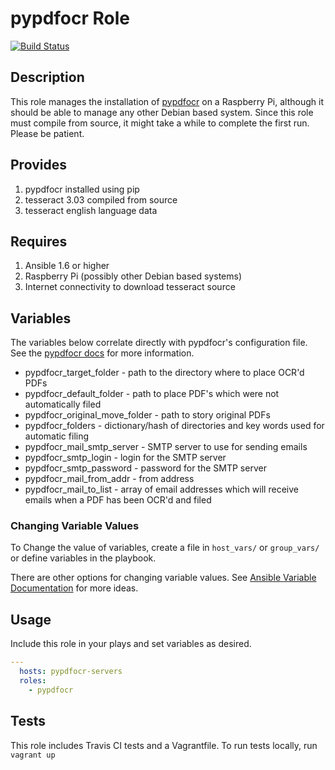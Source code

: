 # pypdfocr Role

[![Build
Status](https://travis-ci.org/dbryant4/ansible-role-pypdfocr.svg)](https://travis-ci.org/dbryant4/ansible-role-pypdfocr)

## Description

This role manages the installation of [pypdfocr](https://pypi.python.org/pypi/pypdfocr)
on a Raspberry Pi, although it should be able to manage any other Debian based
system. Since this role must compile from source, it might take a while
to complete the first run. Please be patient.

## Provides

1. pypdfocr installed using pip
2. tesseract 3.03 compiled from source
3. tesseract english language data

## Requires

1. Ansible 1.6 or higher
2. Raspberry Pi (possibly other Debian based systems)
3. Internet connectivity to download tesseract source

## Variables

The variables below correlate directly with pypdfocr's configuration
file. See the [pypdfocr docs](https://pypi.python.org/pypi/pypdfocr)
for more information.

- pypdfocr_target_folder - path to the directory where to place OCR'd
  PDFs
- pypdfocr_default_folder - path to place PDF's which were not
  automatically filed
- pypdfocr_original_move_folder - path to story original PDFs
- pypdfocr_folders - dictionary/hash of directories and key words used
  for automatic filing
- pypdfocr_mail_smtp_server - SMTP server to use for sending emails
- pypdfocr_smtp_login - login for the SMTP server
- pypdfocr_smtp_password - password for the SMTP server
- pypdfocr_mail_from_addr - from address
- pypdfocr_mail_to_list - array of email addresses which will receive
  emails when a PDF has been OCR'd and filed

### Changing Variable Values

To Change the value of variables, create a file in `host_vars/` or `group_vars/` or define variables in the playbook.

There are other options for changing variable values. See [Ansible
Variable
Documentation](http://docs.ansible.com/playbooks_variables.html) for
more ideas.

## Usage

Include this role in your plays and set variables as desired.

```yaml
---
  hosts: pypdfocr-servers
  roles:
    - pypdfocr
```

## Tests
This role includes Travis CI tests and a Vagrantfile. To run tests
locally, run `vagrant up`
